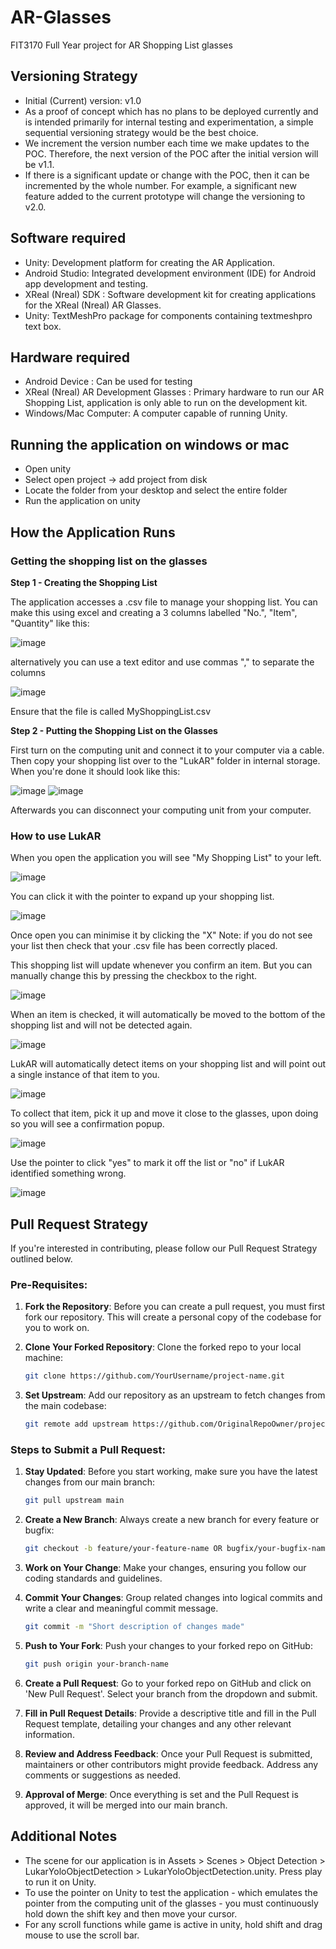 # AR-Glasses
FIT3170 Full Year project for AR Shopping List glasses

## Versioning Strategy
- Initial (Current) version: v1.0 
- As a proof of concept which has no plans to be deployed currently and is intended primarily for internal testing and experimentation, a simple sequential versioning strategy would be the best choice.
- We increment the version number each time we make updates to the POC. Therefore, the next version of the POC after the initial version will be v1.1.
- If there is a significant update or change with the POC, then it can be incremented by the whole number. For example, a significant new feature added to the current prototype will change the versioning to v2.0.

## Software required
- Unity: Development platform for creating the AR Application. 
- Android Studio: Integrated development environment (IDE) for Android app development and testing.
- XReal (Nreal) SDK : Software development kit for creating applications for the XReal (Nreal) AR Glasses.
- Unity: TextMeshPro package for components containing textmeshpro text box.

## Hardware required
- Android Device : Can be used for testing 
- XReal (Nreal) AR Development Glasses : Primary hardware to run our AR Shopping List, application is only able to run on the development kit. 
- Windows/Mac Computer: A computer capable of running Unity. 

## Running the application on windows or mac
- Open unity
- Select open project -> add project from disk
- Locate the folder from your desktop and select the entire folder
- Run the application on unity

## How the Application Runs
### Getting the shopping list on the glasses
**Step 1 - Creating the Shopping List**

The application accesses a .csv file to manage your shopping list.
You can make this using excel and creating a 3 columns labelled "No.", "Item", "Quantity" like this:

![image](https://cdn.discordapp.com/attachments/1080552633812664441/1147008473641537536/image.png)

alternatively you can use a text editor and use commas "," to separate the columns

![image](https://cdn.discordapp.com/attachments/1080552633812664441/1147008557716348998/image.png)

Ensure that the file is called MyShoppingList.csv

**Step 2 - Putting the Shopping List on the Glasses**

First turn on the computing unit and connect it to your computer via a cable.
Then copy your shopping list over to the "LukAR" folder in internal storage.
When you're done it should look like this:

![image](https://cdn.discordapp.com/attachments/1080552633812664441/1147021578916343900/image.png)
![image](https://cdn.discordapp.com/attachments/1080552633812664441/1147021632053969016/image.png)

Afterwards you can disconnect your computing unit from your computer.

### How to use LukAR
When you open the application you will see "My Shopping List" to your left.

![image](https://cdn.discordapp.com/attachments/1080552633812664441/1147023132067102840/image.png)

You can click it with the pointer to expand up your shopping list.

![image](https://cdn.discordapp.com/attachments/1080552633812664441/1147023034398543973/image.png)

Once open you can minimise it by clicking the "X"
Note: if you do not see your list then check that your .csv file has been correctly placed.

This shopping list will update whenever you confirm an item. But you can manually change this by pressing the checkbox to the right.

![image](https://cdn.discordapp.com/attachments/1080552633812664441/1147023283938672740/image.png)

When an item is checked, it will automatically be moved to the bottom of the shopping list and will not be detected again.

![image](https://cdn.discordapp.com/attachments/1080552633812664441/1147023360077856820/image.png)

LukAR will automatically detect items on your shopping list and will point out a single instance of that item to you.

![image](https://cdn.discordapp.com/attachments/1080552633812664441/1147023835007307907/image.png)

To collect that item, pick it up and move it close to the glasses, upon doing so you will see a confirmation popup.

![image](https://cdn.discordapp.com/attachments/1080552633812664441/1147024012459909140/image.png)

Use the pointer to click "yes" to mark it off the list or "no" if LukAR identified something wrong.

![image](https://cdn.discordapp.com/attachments/1080552633812664441/1147024133402673242/image.png)

## Pull Request Strategy

If you're interested in contributing, please follow our Pull Request Strategy outlined below.

### Pre-Requisites:

1. **Fork the Repository**: Before you can create a pull request, you must first fork our repository. This will create a personal copy of the codebase for you to work on.

2. **Clone Your Forked Repository**: Clone the forked repo to your local machine:
   ```bash
   git clone https://github.com/YourUsername/project-name.git
    ```
3. **Set Upstream**: Add our repository as an upstream to fetch changes from the main codebase:
    ```bash
    git remote add upstream https://github.com/OriginalRepoOwner/project-name.git
    ```
### Steps to Submit a Pull Request:
1. **Stay Updated**: Before you start working, make sure you have the latest changes from our main branch:
    ```bash
    git pull upstream main
    ```
2. **Create a New Branch**: Always create a new branch for every feature or bugfix:
    ```bash
    git checkout -b feature/your-feature-name OR bugfix/your-bugfix-name
    ```
3. **Work on Your Change**: Make your changes, ensuring you follow our coding standards and guidelines.
4. **Commit Your Changes**: Group related changes into logical commits and write a clear and meaningful commit message.
    ```bash
    git commit -m "Short description of changes made"
    ```
5. **Push to Your Fork**: Push your changes to your forked repo on GitHub:
    ```bash
    git push origin your-branch-name
    ```
6. **Create a Pull Request**: Go to your forked repo on GitHub and click on 'New Pull Request'. Select your branch from the dropdown and submit.

7. **Fill in Pull Request Details**: Provide a descriptive title and fill in the Pull Request template, detailing your changes and any other relevant information.

8. **Review and Address Feedback**: Once your Pull Request is submitted, maintainers or other contributors might provide feedback. Address any comments or suggestions as needed.
9. **Approval of Merge**: Once everything is set and the Pull Request is approved, it will be merged into our main branch.


## Additional Notes
- The scene for our application is in Assets > Scenes > Object Detection > LukarYoloObjectDetection > LukarYoloObjectDetection.unity. Press play to run it on Unity. 
- To use the pointer on Unity to test the application - which emulates the pointer from the computing unit of the glasses - you must continuously hold down the shift key and then move your cursor.
- For any scroll functions while game is active in unity, hold shift and drag mouse to use the scroll bar.
  
  
